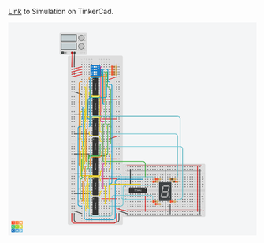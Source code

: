 [Link](https://www.tinkercad.com/things/6b7P2voZTe7-5421-bcd-to-7-segment-cc/editel?returnTo=%2Fthings%2F6b7P2voZTe7-5421-bcd-to-7-segment-cc&sharecode=zANS2J6WejoQh72vE9qUGUUQbMJxAgI-3pbMDr1SalM)
to Simulation on TinkerCad.


![TinkerCad circuit BCD decoder](TinkerCadBCDCircuit.png)
